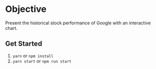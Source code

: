 # Objective

Present the historical stock performance of Google with an interactive chart.

## Get Started

1. `yarn` or `npm install`
2. `yarn start` or `npm run start`
